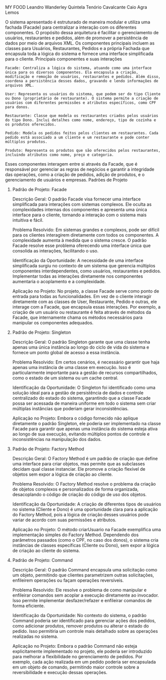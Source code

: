 MY FOOD
Leandro Wanderley Quintela Tenório Cavalcante
Caio Agra Lemos


O sistema apresentado é estruturado de maneira modular e utiliza uma fachada (Facade) para centralizar a interação com os diferentes componentes. O propósito dessa arquitetura é facilitar o gerenciamento de usuários, restaurantes e pedidos, além de promover a persistência de dados por meio de arquivos XML. Os componentes principais incluem as classes para Usuários, Restaurantes, Pedidos e a própria Fachada que encapsula toda a lógica do sistema e fornece uma interface simplificada para o cliente.
Principais componentes e suas interações

    Facade: Centraliza a lógica do sistema, atuando como uma interface única para os diversos componentes. Ela encapsula a criação, modificação e remoção de usuários, restaurantes e pedidos. Além disso, coordena a persistência desses dados, gravando e lendo informações de arquivos XML.

    User: Representa os usuários do sistema, que podem ser do tipo Cliente ou Dono (proprietário de restaurante). O sistema permite a criação de usuários com diferentes permissões e atributos específicos, como CPF para donos.

    Restaurante: Classe que modela os restaurantes criados pelos usuários do tipo Dono. Inclui detalhes como nome, endereço, tipo de cozinha e os produtos oferecidos.

    Pedido: Modela os pedidos feitos pelos clientes em restaurantes. Cada pedido está associado a um cliente e um restaurante e pode conter múltiplos produtos.

    Produto: Representa os produtos que são oferecidos pelos restaurantes, incluindo atributos como nome, preço e categoria.

Esses componentes interagem entre si através da Facade, que é responsável por gerenciar as regras de negócios e garantir a integridade das operações, como a criação de pedidos, adição de produtos, e o gerenciamento de usuários e empresas.
Padrões de Projeto
1. Padrão de Projeto: Facade

    Descrição Geral: O padrão Facade visa fornecer uma interface simplificada para interações com sistemas complexos. Ele oculta as complexidades internas dos componentes e apresenta uma única interface para o cliente, tornando a interação com o sistema mais intuitiva e fácil.

    Problema Resolvido: Em sistemas grandes e complexos, pode ser difícil para os clientes interagirem diretamente com todos os componentes. A complexidade aumenta à medida que o sistema cresce. O padrão Facade resolve esse problema oferecendo uma interface única que consolida as interações, facilitando o uso.

    Identificação da Oportunidade: A necessidade de uma interface simplificada surgiu no contexto de um sistema que gerencia múltiplos componentes interdependentes, como usuários, restaurantes e pedidos. Implementar todas as interações diretamente nos componentes aumentaria o acoplamento e a complexidade.

    Aplicação no Projeto: No projeto, a classe Facade serve como ponto de entrada para todas as funcionalidades. Em vez de o cliente interagir diretamente com as classes de User, Restaurante, Pedido e outras, ele interage com a Facade, que encapsula essas interações. Por exemplo, a criação de um usuário ou restaurante é feita através de métodos da Facade, que internamente chama os métodos necessários para manipular os componentes adequados.

2. Padrão de Projeto: Singleton

    Descrição Geral: O padrão Singleton garante que uma classe tenha apenas uma única instância ao longo do ciclo de vida do sistema e fornece um ponto global de acesso a essa instância.

    Problema Resolvido: Em certos cenários, é necessário garantir que haja apenas uma instância de uma classe em execução. Isso é particularmente importante para a gestão de recursos compartilhados, como o estado de um sistema ou um cache central.

    Identificação da Oportunidade: O Singleton foi identificado como uma solução ideal para a gestão de persistência de dados e controle centralizado do estado do sistema, garantindo que a classe Facade possa ser acessada de maneira uniforme em todo o sistema sem criar múltiplas instâncias que poderiam gerar inconsistências.

    Aplicação no Projeto: Embora o código fornecido não aplique diretamente o padrão Singleton, ele poderia ser implementado na classe Facade para garantir que apenas uma instância do sistema esteja ativa ao longo de sua execução, evitando múltiplos pontos de controle e inconsistências na manipulação dos dados.

3. Padrão de Projeto: Factory Method

    Descrição Geral: O Factory Method é um padrão de criação que define uma interface para criar objetos, mas permite que as subclasses decidam qual classe instanciar. Ele promove a criação flexível de objetos sem expor a lógica de criação ao cliente.

    Problema Resolvido: O Factory Method resolve o problema da criação de objetos complexos e personalizados de forma organizada, desacoplando o código de criação do código de uso dos objetos.

    Identificação da Oportunidade: A criação de diferentes tipos de usuários no sistema (Cliente e Dono) é uma oportunidade clara para a aplicação do Factory Method, pois a lógica de criação desses usuários pode variar de acordo com suas permissões e atributos.

    Aplicação no Projeto: O método criarUsuario na Facade exemplifica uma implementação simples do Factory Method. Dependendo dos parâmetros passados (como o CPF, no caso dos donos), o sistema cria instâncias de classes específicas (Cliente ou Dono), sem expor a lógica de criação ao cliente do sistema.

4. Padrão de Projeto: Command

    Descrição Geral: O padrão Command encapsula uma solicitação como um objeto, permitindo que clientes parametrizem outras solicitações, enfileirem operações ou façam operações reversíveis.

    Problema Resolvido: Ele resolve o problema de como manipular e enfileirar comandos sem acoplar a execução diretamente ao invocador. Isso permite implementar desfazer/refazer e enfileirar comandos de forma eficiente.

    Identificação da Oportunidade: No contexto do sistema, o padrão Command poderia ser identificado para gerenciar ações dos pedidos, como adicionar produtos, remover produtos ou alterar o estado do pedido. Isso permitiria um controle mais detalhado sobre as operações realizadas no sistema.

    Aplicação no Projeto: Embora o padrão Command não esteja explicitamente implementado no projeto, ele poderia ser introduzido para melhorar a flexibilidade no gerenciamento de pedidos. Por exemplo, cada ação realizada em um pedido poderia ser encapsulada em um objeto de comando, permitindo maior controle sobre a reversibilidade e execução dessas operações.